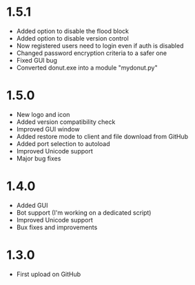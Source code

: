 # 1.5.1
- Added option to disable the flood block
- Added option to disable version control
- Now registered users need to login even if auth is disabled 
- Changed password encryption criteria to a safer one
- Fixed GUI bug
- Converted donut.exe into a module "mydonut.py"
# 1.5.0
- New logo and icon
- Added version compatibility check
- Improved GUI window
- Added restore mode to client and file download from GitHub
- Added port selection to autoload
- Improved Unicode support
- Major bug fixes
# 1.4.0
- Added GUI
- Bot support (I'm working on a dedicated script)
- Improved Unicode support
- Bux fixes and improvements
# 1.3.0
- First upload on GitHub
